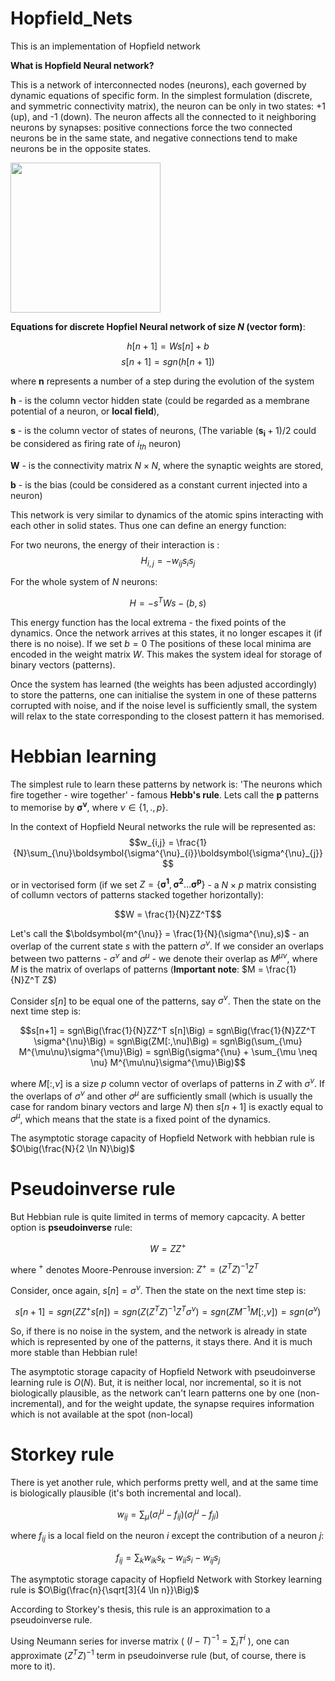 # Hopfield_Nets
This is an implementation of Hopfield network

**What is Hopfield Neural network?**

This is a network of interconnected nodes (neurons), each governed by dynamic equations of specific form. In the simplest formulation (discrete, and symmetric connectivity matrix), the neuron can be only in two states: +1 (up), and -1 (down). The neuron affects all the connected to it neighboring neurons by synapses: positive connections force the two connected neurons be in the same state, and negative connections tend to make neurons be in the opposite states.

<img src='../imgs_for_jupyter/HN.png' width="240" height="240" align="center"/>

**Equations for discrete Hopfiel Neural network of size $N$ (vector form)**:

$$h[n+1] =  Ws[n] + b $$
$$s[n+1] = sgn(h[n+1])$$


where
$\textbf{n}$ represents a number of a step during the evolution of the system

$\textbf{h}$ - is the column vector hidden state (could be regarded as a membrane potential of a neuron, or $\textbf{local field}$),

$\textbf{s}$ - is the column vector of states of neurons, (The variable ${ (\boldsymbol{s_{i}}+1)/2 }$ could be considered as firing rate of $i_{th}$ neuron)

$\textbf{W}$ - is the connectivity matrix $N \times N$, where the synaptic weights are stored, 

$\textbf{b}$ - is the bias (could be considered as a constant current injected into a neuron)

This network is very similar to dynamics of the atomic spins interacting with each other in solid states.
Thus one can define an energy function:

For two neurons, the energy of their interaction is : $$H_{i,j} = -w_{ij}s_i s_j$$

For the whole system of $N$ neurons:

$$ H = - s^{T} W s - (b,s)$$

This energy function has the local extrema - the fixed points of the dynamics. Once the network arrives at this states, it no longer escapes it (if there is no noise). If we set $b = 0$ The positions of these local minima are encoded in the weight matrix $W$. This makes the system ideal for storage of binary vectors (patterns). 

Once the system has learned (the weights has been adjusted accordingly) to store the patterns, one can initialise the system in one of these patterns corrupted with noise, and if the noise level is sufficiently small, the system will relax to the state corresponding to the closest pattern it has memorised.

# Hebbian learning

The simplest rule to learn these patterns by network is: 'The neurons which fire together - wire together' - famous **Hebb's rule**. Lets call the $\textbf{p}$ patterns to memorise by $\boldsymbol{\sigma^{\nu}}$, where $\nu \in \{1,.,p\}$. 

In the context of Hopfield Neural networks the rule will be represented as:
$$w_{i,j} = \frac{1}{N}\sum_{\nu}\boldsymbol{\sigma^{\nu}_{i}}\boldsymbol{\sigma^{\nu}_{j}}$$

or in vectorised form (if we set $Z = \{\boldsymbol{\sigma^1} ,\boldsymbol{\sigma^2} \dots \boldsymbol{\sigma^p}\}$ - a $N \times p$ matrix consisting of collumn vectors of patterns stacked together horizontally):

$$W = \frac{1}{N}ZZ^T$$

Let's call the $\boldsymbol{m^{\nu}} = \frac{1}{N}(\sigma^{\nu},s)$ - an overlap of the current state $s$ with the pattern $\sigma^{\nu}$. If we consider an overlaps between two patterns - $\sigma^{\nu}$ and $\sigma^{\mu}$ - we denote their overlap as $M^{\mu\nu}$, where $M$ is the matrix of overlaps of patterns (**Important note**: $M = \frac{1}{N}Z^T Z$)

Consider $s[n]$ to be equal one of the patterns, say $\sigma^{\nu}$. Then the state on the next time step is:

$$s[n+1] = sgn\Big(\frac{1}{N}ZZ^T s[n]\Big) = sgn\Big(\frac{1}{N}ZZ^T \sigma^{\nu}\Big) = sgn\Big(ZM[:,\nu]\Big) = sgn\Big(\sum_{\mu} M^{\mu\nu}\sigma^{\mu}\Big) = sgn\Big(\sigma^{\nu} + \sum_{\mu \neq \nu} M^{\mu\nu}\sigma^{\mu}\Big)$$

where $M[:,\nu]$ is a size $p$ column vector of overlaps of patterns in $Z$ with $\sigma^{\nu}$. If the overlaps of $\sigma^{\nu}$ and other $\sigma^{\mu}$ are sufficiently small (which is usually the case for random binary vectors and large $N$) then $s[n+1]$ is exactly equal to $\sigma^{\mu}$, which means that the state is a fixed point of the dynamics.

The asymptotic storage capacity of Hopfield Network with hebbian rule is $O\big(\frac{N}{2 \ln N}\big)$

# Pseudoinverse rule 

But Hebbian rule is quite limited in terms of memory capcacity. A better option is **pseudoinverse** rule:

$$W = ZZ^+$$

where $^+$ denotes Moore-Penrouse inversion: $Z^+ = (Z^TZ)^{-1}Z^T$

Consider, once again, $s[n] = \sigma^{\nu}$. Then the state on the next time step is:

$$s[n+1] = sgn\Big(ZZ^+ s[n]\Big) = sgn\Big(Z(Z^TZ)^{-1}Z^T \sigma^{\nu}\Big) = sgn\Big(ZM^{-1}M[:,\nu]\Big) = sgn(\sigma^{\nu})$$

So, if there is no noise in the system, and the network is already in state which is represented by one of the patterns, it stays there. And it is much more stable than Hebbian rule!

The asymptotic storage capacity of Hopfield Network with pseudoinverse learning rule is $O(N)$. But, it is neither local, nor incremental, so it is not biologically plausible, as the network can't learn patterns one by one (non-incremental), and for the weight update, the synapse requires information which is not available at the spot (non-local) 

# Storkey rule
There is yet another rule, which performs pretty well, and at the same time is biologically plausible (it's both incremental and local).

$$w_{ij} = \sum_{\mu}(\sigma^{\mu}_i - f_{ij})(\sigma^{\mu}_j - f_{ji})$$

where $f_{ij}$ is a local field on the neuron $i$ except the contribution of a neuron $j$: 

$$f_{ij} = \sum_{k}w_{ik}s_k - w_{ii}s_i - w_{ij}s_j $$

The asymptotic storage capacity of Hopfield Network with Storkey learning rule is $O\Big(\frac{n}{\sqrt[3]{4 \ln n}}\Big)$

According to Storkey's thesis, this rule is an approximation to a pseudoinverse rule.

Using Neumann series for inverse matrix ( $(I-T)^{-1} = \sum_i T^i$ ), one can approximate $(Z^TZ)^{-1}$ term in pseudoinverse rule (but, of course, there is more to it).



